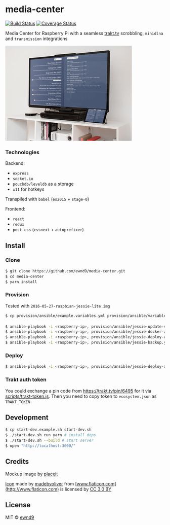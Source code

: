 # media-center

[![Build Status](https://travis-ci.org/ewnd9/media-center.svg?branch=master)](https://travis-ci.org/ewnd9/media-center)
[![Coverage Status](https://coveralls.io/repos/ewnd9/media-center/badge.svg?branch=master&service=github)](https://coveralls.io/github/ewnd9/media-center?branch=master)

Media Center for Raspberry Pi with a seamless [trakt.tv](http://trakt.tv/) scrobbling, `minidlna` and `transmission` integrations

![title-image](/mockup.jpg?raw=true)

### Technologies

Backend:

- `express`
- `socket.io`
- `pouchdb/leveldb` as a storage
- `x11` for hotkeys

Transpiled with `babel` (`es2015` + `stage-0`)

Frontend:

- `react`
- `redux`
- `post-css` (`cssnext` + `autoprefixer`)

## Install

### Clone

```sh
$ git clone https://github.com/ewnd9/media-center.git
$ cd media-center
$ yarn install
```

### Provision

Tested with `2016-05-27-raspbian-jessie-lite.img`

```sh
$ cp provision/ansible/example.variables.yml provision/ansible/variables.yml

$ ansible-playbook -i <raspberry-ip>, provision/ansible/jessie-update-sshd.yml --ask-pass # default password in rasbpian is "raspberry"
$ ansible-playbook -i <raspberry-ip>, provision/ansible/jessie-docker-arm.yml --ask-become-pass
$ ansible-playbook -i <raspberry-ip>, provision/ansible/jessie-deploy-arm.yml
$ ansible-playbook -i <raspberry-ip>, provision/ansible/jessie-backup.yml
```

### Deploy

```sh
$ ansible-playbook -i <raspberry-ip>, provision/ansible/jessie-deploy-arm.yml
```

### Trakt auth token

You could exchange a pin code from https://trakt.tv/pin/6495 for it via [scripts/trakt-token.js](scripts/trakt-token.js). Then you need to copy token to `ecosystem.json` as `TRAKT_TOKEN`

## Development

```sh
$ cp start-dev.example.sh start-dev.sh
$ ./start-dev.sh run yarn # install deps
$ ./start-dev.sh --build # start server
$ open "http://localhost:3000/"
```

## Credits

Mockup image by [placeit](https://placeit.net/stages/flat-screen-and-ipad-mini-mockup-at-home-a4667?f_devices=tv)

[Icon](http://www.flaticon.com/free-icon/film_148716)
made by [madebyoliver](http://www.flaticon.com/authors/madebyoliver)
from [www.flaticon.com](http://www.flaticon.com)
is licensed by [CC 3.0 BY](http://creativecommons.org/licenses/by/3.0/)

## License

MIT © [ewnd9](http://ewnd9.com)
